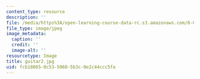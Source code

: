 ```yaml
---
content_type: resource
description: ''
file: /media/https%3A/open-learning-course-data-rc.s3.amazonaws.com/8-03sc-physics-iii-vibrations-and-waves-fall-2016/fcb180650c5350605b3c0e2c44ccc5fa_guitar2.jpg
file_type: image/jpeg
image_metadata:
  caption: ''
  credit: ''
  image-alt: ''
resourcetype: Image
title: guitar2.jpg
uid: fcb18065-0c53-5060-5b3c-0e2c44ccc5fa
---
```

